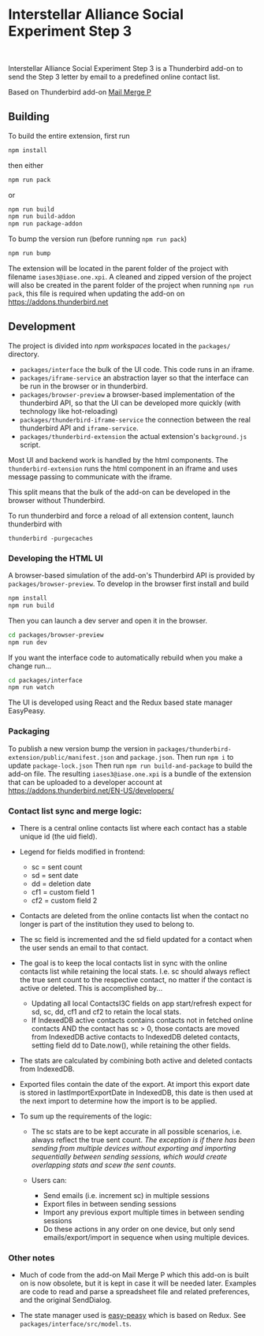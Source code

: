# Interstellar Alliance Social Experiment Step 3

<br/>

Interstellar Alliance Social Experiment Step 3 is a Thunderbird add-on to send the Step 3 letter by email to a predefined online contact list.

Based on Thunderbird add-on [Mail Merge P](https://github.com/siefkenj/MailMergeP)

## Building

To build the entire extension, first run

```sh
npm install
```

then either

```sh
npm run pack
```

or

```sh
npm run build
npm run build-addon
npm run package-addon
```

To bump the version run (before running `npm run pack`)

```sh
npm run bump
```

The extension will be located in the parent folder of the project with filename `iases3@iase.one.xpi`.
A cleaned and zipped version of the project will also be created in the parent folder of the project when running `npm run pack`, this file is required when updating the add-on on https://addons.thunderbird.net

## Development

The project is divided into _npm workspaces_ located in the `packages/` directory.

- `packages/interface` the bulk of the UI code. This code runs in an iframe.
- `packages/iframe-service` an abstraction layer so that the interface can be run in the browser or in thunderbird.
- `packages/browser-preview` a browser-based implementation of the thunderbird API, so that the UI can be developed more quickly (with technology like hot-reloading)
- `packages/thunderbird-iframe-service` the connection between the real thunderbird API and `iframe-service`.
- `packages/thunderbird-extension` the actual extension's `background.js` script.

Most UI and backend work is handled by the html components. The `thunderbird-extension` runs the html
component in an iframe and uses message passing to communicate with the iframe.

This split means that the bulk of the add-on can be developed in the browser without
Thunderbird.

To run thunderbird and force a reload of all extension content, launch thunderbird with

```
thunderbird -purgecaches
```

### Developing the HTML UI

A browser-based simulation of the add-on's Thunderbird API is provided by `packages/browser-preview`.
To develop in the browser first install and build

```sh
npm install
npm run build
```

Then you can launch a dev server and open it in the browser.

```sh
cd packages/browser-preview
npm run dev
```

If you want the interface code to automatically rebuild when you make a change run...

```sh
cd packages/interface
npm run watch
```

The UI is developed using React and the Redux based state manager EasyPeasy.

### Packaging

To publish a new version bump the version in `packages/thunderbird-extension/public/manifest.json` and `package.json`.
Then run `npm i` to update `package-lock.json`
Then run `npm run build-and-package` to build the add-on file.
The resulting `iases3@iase.one.xpi` is a bundle of the extension that can be uploaded to a developer account at https://addons.thunderbird.net/EN-US/developers/

### Contact list sync and merge logic:

- There is a central online contacts list where each contact has a stable unique id (the uid field).

- Legend for fields modified in frontend:
    - sc = sent count
    - sd = sent date
    - dd = deletion date
    - cf1 = custom field 1
    - cf2 = custom field 2
- Contacts are deleted from the online contacts list when the contact no longer is part of the institution they used to belong to.

- The sc field is incremented and the sd field updated for a contact when the user sends an email to that contact.

- The goal is to keep the local contacts list in sync with the online contacts list while retaining the local stats. I.e. sc should always reflect the true sent count to the respective contact, no matter if the contact is active or deleted. This is accomplished by...

    - Updating all local ContactsI3C fields on app start/refresh expect for sd, sc, dd, cf1 and cf2 to retain the local stats.
    - If IndexedDB active contacts contains contacts not in fetched online contacts AND the contact has sc > 0, those contacts are moved from IndexedDB active contacts to IndexedDB deleted contacts, setting field dd to Date.now(), while retaining the other fields.

- The stats are calculated by combining both active and deleted contacts from IndexedDB.

- Exported files contain the date of the export. At import this export date is stored in lastImportExportDate in IndexedDB, this date is then used at the next import to determine how the import is to be applied.

- To sum up the requirements of the logic:

    - The sc stats are to be kept accurate in all possible scenarios, i.e. always reflect the true sent count. _The exception is if there has been sending from multiple devices without exporting and importing sequentially between sending sessions, which would create overlapping stats and scew the sent counts_.
    - Users can:

        - Send emails (i.e. increment sc) in multiple sessions
        - Export files in between sending sessions
        - Import any previous export multiple times in between sending sessions
        - Do these actions in any order on one device, but only send emails/export/import in sequence when using multiple devices.

### Other notes

- Much of code from the add-on Mail Merge P which this add-on is built on is now obsolete, but it is kept in case it will be needed later. Examples are code to read and parse a spreadsheet file and related preferences, and the original SendDialog.

- The state manager used is [easy-peasy](https://easy-peasy.vercel.app/) which is based on Redux. See `packages/interface/src/model.ts`.
